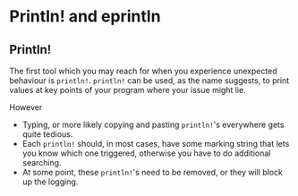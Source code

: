 # Println! and eprintln

## Println!
The first tool which you may reach for when you experience unexpected behaviour is `println!`.
`println!` can be used, as the name suggests, to print values at key points of your program where your issue might lie.

However 
- Typing, or more likely copying and pasting `println!`'s everywhere gets quite tedious.
- Each `println!` should, in most cases, have some marking string that lets you know which one triggered, otherwise you have to do additional searching.
- At some point, these `println!`'s need to be removed, or they will block up the logging.
